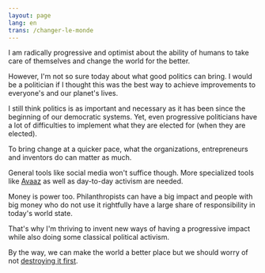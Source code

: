 ```yaml
---
layout: page
lang: en
trans: /changer-le-monde
---
```


I am radically progressive and optimist about the ability
of humans to take care of themselves and change the world
for the better.

However, I'm not so sure today about what good politics can
bring. I would be a politician if I thought this was the best
way to achieve improvements to everyone's and our planet's lives.

I still think politics is as important and necessary as it has been
since the beginning of our democratic systems.
Yet, even progressive politicians have a lot of difficulties
to implement what they are elected for (when they are elected).

To bring change at a quicker pace, what the organizations,
entrepreneurs and inventors do can matter as much.

General tools like social media won't suffice though.
More specialized tools like [Avaaz](https://www.avaaz.org)
as well as day-to-day
activism are needed.

Money is power too. Philanthropists can have a big impact
and people with big money who do not use it rightfully
have a large share of responsibility in today's world state.

That's why I'm thriving to invent new ways of having a progressive
impact while also doing some classical political activism.

By the way, we can make the world a better place but we should
worry of not
[destroying it first](http://en.wikipedia.org/wiki/Global_warming).